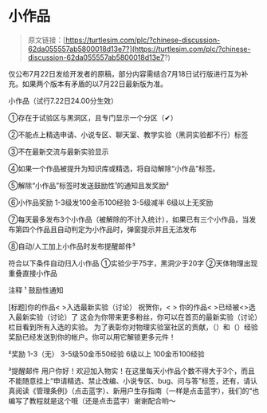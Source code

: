 # 小作品

> 原文链接：[https://turtlesim.com/plc/?chinese-discussion-62da055557ab5800018d13e7?](https://turtlesim.com/plc/?chinese-discussion-62da055557ab5800018d13e7?)

仅公布7月22日发给开发者的原稿，部分内容需结合7月18日试行版进行互为补充。如果两个版本有矛盾的以7月22日最新版为准。

小作品（试行7.22日24.00分生效）

①存在于试验区与黑洞区，且专门显示一个分区（✔）&#x20;

②不能点上精选申请、小说专区、聊天室、教学实验（黑洞实验都不行）标签&#x20;

③不在最新交流与最新实验显示

&#x20;④如果一个作品被提升为知识库或精选，将自动解除“小作品”标签。&#x20;

⑤解除“小作品”标签时发送鼓励性¹的通知且发奖励²&#x20;

⑥小作品奖励 1-3级发100金币100经验 3-5级减半 6级以上无奖励

&#x20;⑦每天最多发布3个小作品（被解除的不计入统计），如果已有三个小作品，当发布第四个作品且自动判定为小作品时，弹窗提示并且无法发布

&#x20;⑧自动/人工加上小作品时发布提醒邮件³

符合以下条件自动归入小作品 ①实验少于75字，黑洞少于20字 ②天体物理出现重叠直接小作品

注释 ¹ 鼓励性通知

\[标题]你的作品< >入选最新实验（讨论） 祝贺你，< > 你的作品< >已经被<>选入最新实验（讨论）了 这会为你带来更多粉丝，你可以在首页的最新实验（讨论）栏目看到所有入选的实验。 为了表彰你对物理实验室社区的贡献，（）和（）经验奖励已经发送到你的帐户。你可以用它解锁更多元件！

²奖励 1-3（无） 3-5级50金币50经验 6级以上 100金币100经验

³提醒邮件 用户你好！欢迎加入物实！在这里每天小作品个数不得大于3个，而且不能随意挂上“申请精选、禁止改编、小说专区、bug、问与答”标签，还有，请认真阅读《管理条例》（点击蓝字）、新用户生存指南（一样是点击蓝字），我们的“也编写了教程就是这个哦（还是点击蓝字）谢谢配合哟～
